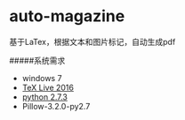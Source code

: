 # auto-magazine
基于LaTex，根据文本和图片标记，自动生成pdf

#####系统需求
- windows 7
- [TeX Live 2016](http://tug.org/texlive/acquire.html)
- [python 2.7.3](https://www.python.org/download/releases/2.7.3/) 
- Pillow-3.2.0-py2.7